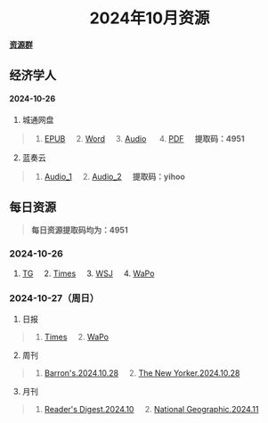 <div align="center">

# 2024年10月资源

</div>

<div align="left">

[**资源群**](https://qm.qq.com/q/XNwz6qD0IO)

</div>

## 经济学人
#### 2024-10-26

1. 城通网盘
> 1. [EPUB](https://url12.ctfile.com/f/47748612-1418192380-3c9c0d "我不会告诉你提取码是4951")&nbsp;&nbsp;&nbsp;&nbsp; 2. [Word](https://url12.ctfile.com/f/47748612-1418192374-8243e3 "我不会告诉你提取码是4951")&nbsp;&nbsp;&nbsp;&nbsp; 3. [Audio](https://url12.ctfile.com/f/47748612-1418192371-4ae461 "我不会告诉你提取码是4951") &nbsp;&nbsp;&nbsp;&nbsp; 4. [PDF](https://url12.ctfile.com/f/47748612-1418379139-f9cc6d "我不会告诉你提取码是4951")&nbsp;&nbsp;&nbsp;&nbsp; **提取码：4951**<br>
2. 蓝奏云
> 1. [Audio_1](https://yihoo.lanzouo.com/i7eyr2daqzpc)&nbsp;&nbsp;&nbsp;&nbsp; 2. [Audio_2](https://yihoo.lanzouo.com/iRFJF2daqw9i)&nbsp;&nbsp;&nbsp;&nbsp; **提取码：yihoo**<br>

## 每日资源
> **每日资源提取码均为：4951**

### 2024-10-26

1. [TG](https://url12.ctfile.com/f/47748612-1418488783-e8a37f)&nbsp;&nbsp;&nbsp;&nbsp; 2. [Times](https://url12.ctfile.com/f/47748612-1418489446-389c0e)&nbsp;&nbsp;&nbsp;&nbsp; 3. [WSJ](https://url12.ctfile.com/f/47748612-1418489521-608134)&nbsp;&nbsp;&nbsp;&nbsp; 4. [WaPo](https://url12.ctfile.com/f/47748612-1418489992-641c14)<br>

### 2024-10-27（周日）

1. 日报
> 1. [Times](https://url12.ctfile.com/f/47748612-1418712031-52bc9f)&nbsp;&nbsp;&nbsp;&nbsp; 2. [WaPo](https://url12.ctfile.com/f/47748612-1418712166-0d953d)<br>
2. 周刊
> 1. [Barron's.2024.10.28](https://url12.ctfile.com/f/47748612-1418712778-731602)&nbsp;&nbsp;&nbsp;&nbsp; 2. [The New Yorker.2024.10.28](https://url12.ctfile.com/f/47748612-1418713006-3adeda)<br>
3. 月刊
> 1. [Reader's Digest.2024.10](https://url12.ctfile.com/f/47748612-1418712961-0d165f)&nbsp;&nbsp;&nbsp;&nbsp; 2. [National Geographic.2024.11](https://url12.ctfile.com/f/47748612-1418712934-6f2e31)<br>
